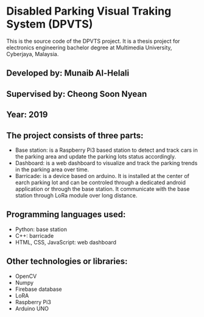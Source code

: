# Disabled Parking Visual Traking System (DPVTS)

This is the source code of the DPVTS project. It is a thesis project for electronics engineering bachelor degree at Multimedia University, Cyberjaya, Malaysia. 

## Developed by: Munaib Al-Helali
## Supervised by: Cheong Soon Nyean
## Year: 2019

## The project consists of three parts: 
- Base station: is a Raspberry Pi3 based station to detect and track cars in the parking area and update the parking lots status accordingly. 
- Dashboard: is a web dashboard to visualize and track the parking trends in the parking area over time.
- Barricade: is a device based on arduino. It is installed at the center of earch parking lot and can be controled through a dedicated android application or through the base station. It communicate with the base station through LoRa module over long distance.

## Programming languages used:
- Python: base station
- C++: barricade
- HTML, CSS, JavaScript: web dashboard

## Other technologies or libraries:
- OpenCV
- Numpy 
- Firebase database
- LoRA
- Raspberry Pi3
- Arduino UNO
